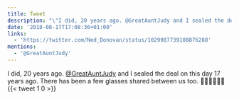 ```yaml
---
title: Tweet
description: "\"I did, 20 years ago. @GreatAuntJudy and I sealed the deal on this day 17 years ago. \nThere has been a few glasses shared between us too. \U0001F377\U0001F389\U0001F935\U0001F3FC\U0001F470\U0001F3FC \""
date: '2018-08-17T17:08:36+01:00'
links:
  - 'https://twitter.com/Ned_Donovan/status/1029987739108876288'
mentions:
  - '@GreatAuntJudy'
---
```

I did, 20 years ago. [@GreatAuntJudy](https://twitter.com/@GreatAuntJudy) and I sealed the deal on this day 17 years ago. 
There has been a few glasses shared between us too. 🍷🎉🤵🏼👰🏼 
      {{< tweet 1 0 >}}
    
